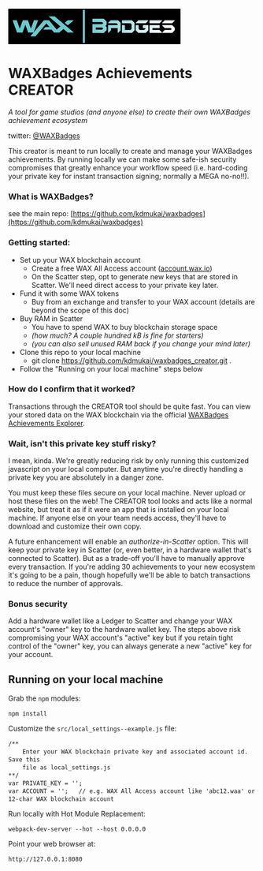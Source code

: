 ![waxbadges](src/static/img/waxbadges_logo_350x72.png)

# WAXBadges Achievements CREATOR
_A tool for game studios (and anyone else) to create their own WAXBadges achievement ecosystem_

twitter: [@WAXBadges](https://twitter.com/WAXBadges)


This creator is meant to run locally to create and manage your WAXBadges achievements. By running locally we can make some safe-ish security compromises that greatly enhance your workflow speed (i.e. hard-coding your private key for instant transaction signing; normally a MEGA no-no!!).


### What is WAXBadges?
see the main repo: [https://github.com/kdmukai/waxbadges](https://github.com/kdmukai/waxbadges)


### Getting started:
* Set up your WAX blockchain account
    * Create a free WAX All Access account ([account.wax.io](https://account.wax.io))
    * On the Scatter step, opt to generate new keys that are stored in Scatter. We'll need direct access to your private key later.
* Fund it with some WAX tokens
    * Buy from an exchange and transfer to your WAX account (details are beyond the scope of this doc)
* Buy RAM in Scatter
    * You have to spend WAX to buy blockchain storage space
    * _(how much? A couple hundred kB is fine for starters)_
    * _(you can also sell unused RAM back if you change your mind later)_
* Clone this repo to your local machine
    * git clone https://github.com/kdmukai/waxbadges_creator.git .
* Follow the "Running on your local machine" steps below


### How do I confirm that it worked?
Transactions through the CREATOR tool should be quite fast. You can view your stored data on the WAX blockchain via the official [WAXBadges Achievements Explorer](https://explorer.waxbadges.com).


### Wait, isn't this private key stuff risky?
I mean, kinda. We're greatly reducing risk by only running this customized javascript on your local computer. But anytime you're directly handling a private key you are absolutely in a danger zone.

You must keep these files secure on your local machine. Never upload or host these files on the web! The CREATOR tool looks and acts like a normal website, but treat it as if it were an app that is installed on your local machine. If anyone else on your team needs access, they'll have to download and customize their own copy.

A future enhancement will enable an _authorize-in-Scatter_ option. This will keep your private key in Scatter (or, even better, in a hardware wallet that's connected to Scatter). But as a trade-off you'll have to manually approve every transaction. If you're adding 30 achievements to your new ecosystem it's going to be a pain, though hopefully we'll be able to batch transactions to reduce the number of approvals.


### Bonus security
Add a hardware wallet like a Ledger to Scatter and change your WAX account's "owner" key to the hardware wallet key. The steps above risk compromising your WAX account's "active" key but if you retain tight control of the "owner" key, you can always generate a new "active" key for your account.



## Running on your local machine
Grab the `npm` modules:
```
npm install
```

Customize the `src/local_settings--example.js` file:
```
/**
    Enter your WAX blockchain private key and associated account id. Save this
    file as local_settings.js
**/
var PRIVATE_KEY = '';
var ACCOUNT = '';   // e.g. WAX All Access account like 'abc12.waa' or 12-char WAX blockchain account
```

Run locally with Hot Module Replacement:
```
webpack-dev-server --hot --host 0.0.0.0
```

Point your web browser at:
```
http://127.0.0.1:8080
```
